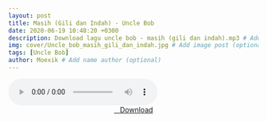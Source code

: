 ```yaml
---
layout: post
title: Masih (Gili dan Indah) - Uncle Bob
date: 2020-06-19 10:48:20 +0300
description: Download lagu uncle bob - masih (gili dan indah).mp3 # Add post description (optional)
img: cover/Uncle_bob_masih_gili_dan_indah.jpg # Add image post (optional)
tags: [Uncle Bob]
author: Moexik # Add name author (optional)
---
```


<audio class='js-player' style="--plyr-color-main: #212121;" controls>
<source src="https://drive.google.com/uc?authuser=0&id=12S-scKmUYSX_vp5ST7V4QYELomrIdVzS&export=download" type="audio/mp3">
</audio><br />

<center>
<a href="/dl/masih-gilidanindah-unclebob/" ><i class="fa fa-caret-down" aria-hidden="true"></i>&nbsp; &nbsp;Download</a>
</center><br />

